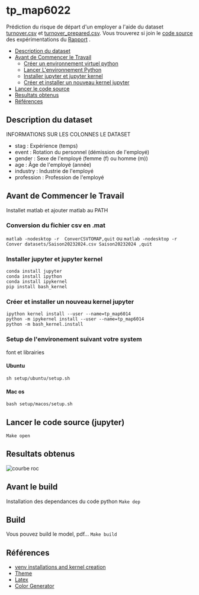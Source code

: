 # tp_map6022

Prédiction du risque de départ d'un employer a l'aide du dataset [turnover.csv](./datasets/turnover.csv) et [turnover_prepared.csv](./datasets/turnover_prepared.csv). Vous trouverez si join le [code source](./TP_MAP6009.ipynb) des expérimentations du [Rapport]() .

- [Description du dataset](#description-du-dataset)
- [Avant de Commencer le Travail](#avant-de-commencer-le-travail)
    - [Créer un environnement virtuel python](#creer-un-environnement-virtuel-pythoncreer-)
    - [Lancer L'environnement Python](#lancer-lenvironnement-python)
    - [Installer jupyter et jupyter kernel](#installer-jupyter-et-jupyter-kernel)
    - [Créer et installer un nouveau kernel jupyter](#creer-et-installer-un-nouveau-kernel-jupyter)
- [Lancer le code source](#lancer-le-code-source)
- [Resultats obtenus](#resultats-obtenus)
- [Références](#references)
## Description du dataset
INFORMATIONS SUR LES COLONNES LE DATASET
* stag : Expérience (temps)
* event : Rotation du personnel (démission de l'employé)
* gender : Sexe de l'employé (femme (f) ou homme (m))
* age : Âge de l'employé (année)
* industry : Industrie de l'employé
* profession : Profession de l'employé

## Avant de Commencer le Travail
Installet matlab et ajouter matlab au PATH
### Conversion du fichier csv en .mat
```matlab -nodesktop -r  ConverCSVTOMAP,quit```
ou
```matlab -nodesktop -r  Conver datasets/Saison20232024.csv Saison20232024 ,quit```
### Installer jupyter et jupyter kernel
```
conda install jupyter
conda install ipython
conda install ipykernel
pip install bash_kernel
```
### Créer et installer un nouveau kernel jupyter 
```
ipython kernel install --user --name=tp_map6014
python -m ipykernel install --user --name=tp_map6014
python -m bash_kernel.install
```
### Setup de l'environement suivant votre system
font et librairies
#### Ubuntu  
`sh setup/ubuntu/setup.sh`
#### Mac os
`bash setup/macos/setup.sh` 
## Lancer le code source (jupyter)
`Make open`
## Resultats obtenus
![courbe roc](./outputs/images/png/roc_curve.png)
## Avant le build
Installation des dependances du code python
`Make dep`
## Build
Vous pouvez build le model, pdf...
`Make build`
## Références
* [venv installations and kernel creation](https://medium.com/@WamiqRaza/how-to-create-virtual-environment-jupyter-kernel-python-6836b50f4bf4)
* [Theme](./theme/AdobeColor-My%20Color%20Theme-3.jpeg)
* [Latex](https://guides.nyu.edu/LaTeX/installation)
* [Color Generator](https://color.adobe.com)